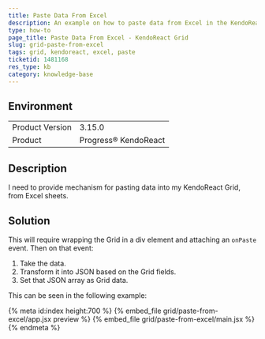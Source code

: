 ```yaml
---
title: Paste Data From Excel
description: An example on how to paste data from Excel in the KendoReact Grid.
type: how-to
page_title: Paste Data From Excel - KendoReact Grid
slug: grid-paste-from-excel
tags: grid, kendoreact, excel, paste
ticketid: 1481168
res_type: kb
category: knowledge-base
---
```


## Environment

<table>
	<tbody>
		<tr>
			<td>Product Version</td>
			<td>3.15.0</td>
		</tr>
		<tr>
			<td>Product</td>
			<td>Progress® KendoReact</td>
		</tr>
	</tbody>
</table>


## Description

I need to provide mechanism for pasting data into my KendoReact Grid, from Excel sheets.

## Solution

This will require wrapping the Grid in a div element and attaching an `onPaste` event. Then on that event:
1. Take the data.
1. Transform it into JSON based on the Grid fields. 
1. Set that JSON array as Grid data.

This can be seen in the following example:

{% meta id:index height:700 %}
{% embed_file grid/paste-from-excel/app.jsx preview %}
{% embed_file grid/paste-from-excel/main.jsx %}
{% endmeta %}
